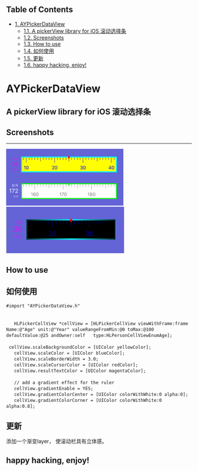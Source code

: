<div id="table-of-contents">
<h2>Table of Contents</h2>
<div id="text-table-of-contents">
<ul>
<li><a href="#org00869fb">1. AYPickerDataView</a>
<ul>
<li><a href="#org2d23d2d">1.1. A pickerView library for iOS 滚动选择条</a></li>
<li><a href="#orga6b8356">1.2. Screenshots</a></li>
<li><a href="#orgdb8987c">1.3. How to use</a></li>
<li><a href="#org443837e">1.4. 如何使用</a></li>
<li><a href="#orged0a023">1.5. 更新</a></li>
<li><a href="#org6cf3513">1.6. happy hacking, enjoy!</a></li>
</ul>
</li>
</ul>
</div>
</div>

<a id="org00869fb"></a>

# AYPickerDataView


<a id="org2d23d2d"></a>

## A pickerView library for iOS 滚动选择条


<a id="orga6b8356"></a>

## Screenshots

---

<img src="Screenshots/AYPickerViewShot1.png" width="320px" />&nbsp;
<img src="Screenshots/AYPickerViewShot2.png" width="320px" />


<a id="orgdb8987c"></a>

## How to use


<a id="org443837e"></a>

## 如何使用

    #import "AYPickerDataView.h"
    
    
       HLPickerCellView *cellView = [HLPickerCellView viewWithFrame:frame Name:@"Age" unit:@"Year" valueRangeFromMin:@0 toMax:@100 defaultValue:@25 andOwner:self   type:HLPersonCellViewEnumAge];
    
     cellView.scaleBackgroundColor = [UIColor yellowColor];
       cellView.scaleColor = [UIColor blueColor];
       cellView.scaleBorderWidth = 3.0;
       cellView.scaleCursorColor = [UIColor redColor];
       cellView.resultTextColor = [UIColor magentaColor];
    
       // add a gradient effect for the ruler
       cellView.gradientEnable = YES;
       cellView.gradientColorCenter = [UIColor colorWithWhite:0 alpha:0];
       cellView.gradientColorCorner = [UIColor colorWithWhite:0 alpha:0.8];


<a id="orged0a023"></a>

## 更新

添加一个渐变layer， 使滚动栏具有立体感。


<a id="org6cf3513"></a>

## happy hacking, enjoy!

